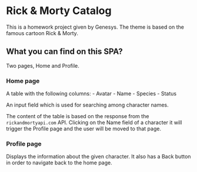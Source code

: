 # Rick & Morty Catalog

This is a homework project given by Genesys. The theme is based on the famous cartoon Rick & Morty.

## What you can find on this SPA?

Two pages, Home and Profile.

### Home page

A table with the following columns:
    - Avatar
    - Name
    - Species
    - Status

An input field which is used for searching among character names.

The content of the table is based on the response from the `rickandmortyapi.com` API. Clicking on the Name field of a character it will trigger the Profile page and the user will be moved to that page.

### Profile page

Displays the information about the given character. It also has a Back button in order to navigate back to the home page.